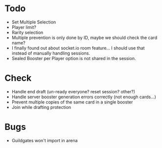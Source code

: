 # Todo
 * Set Multiple Selection
 * Player limit?
 * Rarity selection
 * Multiple prevention is only done by ID, maybe we should check the card name?
 * I finally found out about socket.io room feature... I should use that instead of manually handling sessions.
 * Sealed Booster per Player option is not shared in the session.
 
# Check
 * Handle end draft (un-ready everyone? reset session? other?)
 * Handle server booster generation errors correctly (not enough cards...)
 * Prevent multiple copies of the same card in a single booster
 * Join while drafting protection
 
# Bugs
 * Guildgates won't import in arena